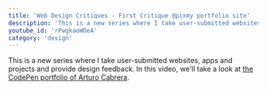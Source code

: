 ```yaml
---
title: 'Web Design Critiques - First Critique @pixmy portfolio site'
description: 'This is a new series where I take user-submitted websites, apps and projects and provide design feedback. '
youtube_id: 'rPwgkaoWOeA'
category: 'design'
---
```

This is a new series where I take user-submitted websites, apps and projects and provide design feedback. In this video, we'll take a look at [the CodePen portfolio of Arturo Cabrera](https://codepen.io/Pixmy/full/XeqvNm).
